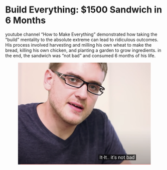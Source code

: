 # Build Everything: $1500 Sandwich in 6 Months

youtube channel “How to Make Everything” demonstrated how taking the “build” mentality to the absolute extreme can lead to ridiculous outcomes. His process involved harvesting and milling his own wheat to make the bread, killing his own chicken, and planting a garden to grow ingredients. in the end, the sandwich was “not bad” and consumed 6 months of his life.

<figure><img src="../../.gitbook/assets/Untitled.png" alt=""><figcaption></figcaption></figure>
